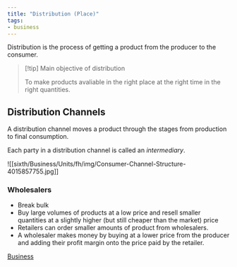 ```yaml
---
title: "Distribution (Place)"
tags:
- business
---
```


Distribution is the process of getting a product from the producer to the consumer.

> [!tip] Main objective of distribution
>
> To make products avaliable in the right place at the right time in the right quantities.


## Distribution Channels

A distribution channel moves a product through the stages from production to final consumption.

Each party in a distribution channel is called an *intermediary*.

![[sixth/Business/Units/fh/img/Consumer-Channel-Structure-4015857755.jpg]]

### Wholesalers

- Break bulk
- Buy large volumes of products at a low price and resell smaller quantities at a slightly higher (but still cheaper than the market) price
- Retailers can order smaller amounts of product from wholesalers.
- A wholesaler makes money by buying at a lower price from the producer and adding their profit margin onto the price paid by the retailer.



[Business](/Business)